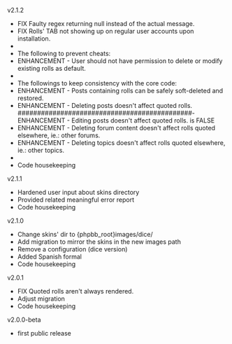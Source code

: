 v2.1.2
- FIX Faulty regex returning null instead of the actual message.
- FIX Rolls' TAB not showing up on regular user accounts upon installation.
-
- The following to prevent cheats:
- ENHANCEMENT - User should not have permission to delete or modify existing rolls as default.
-
- The followings to keep consistency with the core code:
- ENHANCEMENT - Posts containing rolls can be safely soft-deleted and restored.
- ENHANCEMENT - Deleting posts doesn't affect quoted rolls.
#############################################- ENHANCEMENT - Editing posts doesn't affect quoted rolls. is FALSE
- ENHANCEMENT - Deleting forum content doesn't affect rolls quoted elsewhere, ie.: other forums.
- ENHANCEMENT - Deleting topics doesn't affect rolls quoted elsewhere, ie.: other topics.
-
- Code housekeeping

v2.1.1
- Hardened user input about skins directory
- Provided related meaningful error report
- Code housekeeping

v2.1.0
- Change skins' dir to {phpbb_root}images/dice/
- Add migration to mirror the skins in the new images path
- Remove a configuration (dice version)
- Added Spanish formal
- Code housekeeping

v2.0.1
- FIX Quoted rolls aren't always rendered.
- Adjust migration
- Code housekeeping

v2.0.0-beta
- first public release
